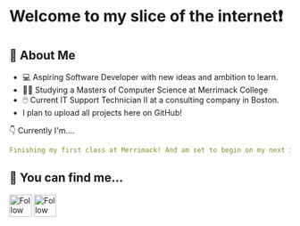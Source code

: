 <!---
schebook/schebook is a ✨ special ✨ repository because its `README.md` (this file) appears on your GitHub profile.
You can click the Preview link to take a look at your changes.
--->

<h1> Welcome to my slice of the internet❗</h1>

## :book: About Me

- 💻 Aspiring Software Developer with new ideas and ambition to learn.
- 👨‍🎓 Studying a Masters of Computer Science at Merrimack College
- 🖱️ Current IT Support Technician II at a consulting company in Boston.
- I plan to upload all projects here on GitHub!

👇 Currently I'm....
```yaml
Finishing my first class at Merrimack! And am set to begin on my next in the upcoming week.
```

## 📧 You can find me...
[<img src="https://raw.githubusercontent.com/Raymo111/Raymo111/master/socials/linkedin.png" height="40em" align="center" alt="Follow Samuel Chebook on LinkedIn" title="Follow Samuel Chebook on LinkedIn"/>](https://www.linkedin.com/in/samuel-chebook-4a8b13107/)
[<img src="https://raw.githubusercontent.com/Raymo111/Raymo111/master/socials/instagram.svg" height="40em" align="center" alt="Follow sam_chebook on Instagram" title="Follow sam_chebook on Instagram"/>](https://instagram.com/sam_chebook)
